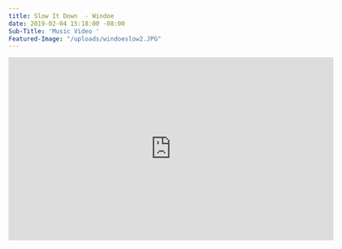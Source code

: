 ```yaml
---
title: Slow It Down  - Windoe
date: 2019-02-04 15:18:00 -08:00
Sub-Title: 'Music Video '
Featured-Image: "/uploads/windoeslow2.JPG"
---
```


<iframe src="https://player.vimeo.com/video/303639403" width="640" height="360" frameborder="0" webkitallowfullscreen mozallowfullscreen allowfullscreen></iframe>